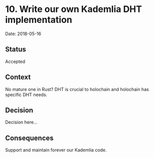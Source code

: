 # 10. Write our own Kademlia DHT implementation

Date: 2018-05-16

## Status

Accepted

## Context

No mature one in Rust?
DHT is crucial to holochain and holochain has specific DHT needs.

## Decision

Decision here...

## Consequences

Support and maintain forever our Kademlia code.
